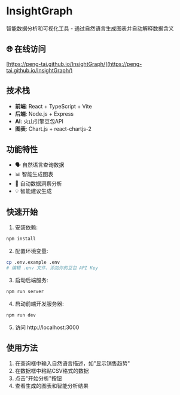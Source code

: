 # InsightGraph

智能数据分析和可视化工具 - 通过自然语言生成图表并自动解释数据含义

## 🌐 在线访问

[https://peng-tai.github.io/InsightGraph/](https://peng-tai.github.io/InsightGraph/)

## 技术栈

- **前端**: React + TypeScript + Vite
- **后端**: Node.js + Express
- **AI**: 火山引擎豆包API
- **图表**: Chart.js + react-chartjs-2

## 功能特性

- 🗣️ 自然语言查询数据
- 📊 智能生成图表
- 🧠 自动数据洞察分析
- 💡 智能建议生成

## 快速开始

1. 安装依赖:
```bash
npm install
```

2. 配置环境变量:
```bash
cp .env.example .env
# 编辑 .env 文件，添加你的豆包 API Key
```

3. 启动后端服务:
```bash
npm run server
```

4. 启动前端开发服务器:
```bash
npm run dev
```

5. 访问 http://localhost:3000

## 使用方法

1. 在查询框中输入自然语言描述，如"显示销售趋势"
2. 在数据框中粘贴CSV格式的数据
3. 点击"开始分析"按钮
4. 查看生成的图表和智能分析结果
